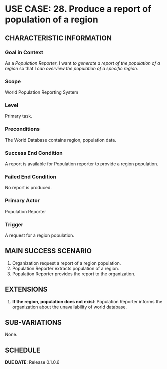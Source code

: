 # USE CASE: 28. Produce a report of population of a region

## CHARACTERISTIC INFORMATION

### Goal in Context
As a *Population Reporter*, I want *to generate a report of the population of a region* so that I *can overview the population of a specific region.*

### Scope
World Population Reporting System

### Level
Primary task.

### Preconditions
The World Database contains region, population data.

### Success End Condition
A report is available for Population reporter to provide a region population.

### Failed End Condition
No report is produced.

### Primary Actor
Population Reporter

### Trigger
A request for a region population.

## MAIN SUCCESS SCENARIO
1. Organization request a report of a region population.
2. Population Reporter extracts population of a region.
3. Population Reporter provides the report to the organization.

## EXTENSIONS
1. **If the region, population does not exist**:
    Population Reporter informs the organization about the unavailability of world database.

## SUB-VARIATIONS
None.

## SCHEDULE
**DUE DATE**: Release 0.1.0.6